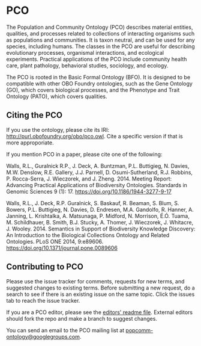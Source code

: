 # PCO
The Population and Community Ontology (PCO) describes material entities, qualities, and processes related to collections of interacting organisms such as populations and communities. It is taxon neutral, and can be used for any species, including humans. The classes in the PCO are useful for describing evolutionary processes, organismal interactions, and ecological experiments. Practical applications of the PCO include community health care, plant pathology, behavioral studies, sociology, and ecology.

The PCO is rooted in the Basic Formal Ontology (BFO). It is designed to be compatible with other OBO Foundry ontologies, such as the Gene Ontology (GO), which covers biological processes, and the Phenotype and Trait Ontology (PATO), which covers qualities.

## Citing the PCO
If you use the ontology, please cite its IRI: http://purl.obofoundry.org/obo/pco.owl. Cite a specific version if that is more approporiate.

If you mention PCO in a paper, please cite one of the following:

Walls, R.L., Guralnick R.P., J. Deck, A. Buntzman, P.L. Buttigieg, N. Davies, M.W. Denslow, R.E. Gallery, J.J. Parnell, D. Osumi-Sutherland, R.J. Robbins, P. Rocca-Serra, J. Wieczorek, and J. Zheng. 2014. Meeting Report: Advancing Practical Applications of Biodiversity Ontologies. Standards in Genomic Sciences 9 (1): 17. https://doi.org/10.1186/1944-3277-9-17

Walls, R.L., J. Deck, R.P. Guralnick, S. Baskauf, R. Beaman, S. Blum, S. Bowers, P.L. Buttigieg, N. Davies, D. Endresen, M.A. Gandolfo, R. Hanner, A. Janning, L. Krishtalka, A. Matsunaga, P. Midford, N. Morrison, É.Ó. Tuama, M. Schildhauer, B. Smith, B.J. Stucky, A. Thomer, J. Wieczorek, J. Whitacre, J. Wooley. 2014. Semantics in Support of Biodiversity Knowledge Discovery: An Introduction to the Biological Collections Ontology and Related Ontologies. PLoS ONE 2014, 9:e89606. https://doi.org/10.1371/journal.pone.0089606

## Contributing to PCO
Please use the issue tracker for comments, requests for new terms, and suggested changes to existing terms. Before submitting a new request, do a search to see if there is an existing issue on the same topic. Click the issues tab to reach the issue tracker.

If you are a PCO editor, please see the [editors' readme file](https://github.com/PopulationAndCommunityOntology/pco/blob/master/src/ontology/README-editors.md). External editors should fork the repo and make a branch to suggest changes.

You can send an email to the PCO mailing list at popcomm-ontology@googlegroups.com. 
